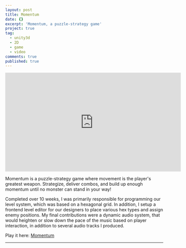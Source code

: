 ```yaml
---
layout: post
title: Momentum
date: {}
excerpt: 'Momentum, a puzzle-strategy game'
project: true
tag:
  - unity3d
  - 2D
  - game
  - video
comments: true
published: true
---
```


<iframe width="560" height="315" src="https://www.youtube.com/embed/_fVLs0QuoG4" title="YouTube video player" frameborder="0" allow="accelerometer; autoplay; clipboard-write; encrypted-media; gyroscope; picture-in-picture"> </iframe>
     
Momentum is a puzzle-strategy game where movement is the player's greatest weapon. Strategize, deliver combos, and build up enough momentum until no monster can stand in your way!

Completed over 10 weeks, I was primarily responsible for programming our level system, which was based on a hexagonal grid. In addition, I setup a frontend level editor for our designers to place various hex types and assign enemy positions. My final contributions were a dynamic audio system, that would heighten or slow down the pace of the music based on player interaction, in addition to several audio tracks I produced.

Play it here: [Momentum](https://hoalexander44.github.io/MomentumTeamWebsite/DEMO/FinalGoldBuild/index.html)

---
